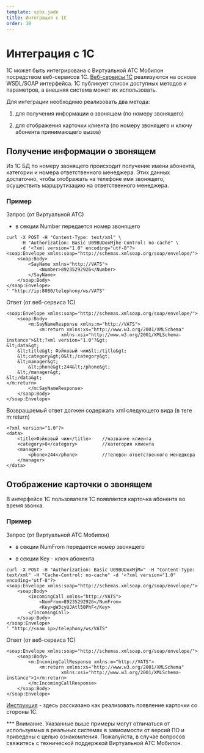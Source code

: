 ```yaml
--- 
template: vpbx.jade
title: Интеграция с 1С
order: 10
---
```



# Интеграция с 1С

1С может быть интегрирована с Виртуальной АТС Мобилон посредством веб-сервисов 1С. [Веб-сервисы 1С](http://v8.1c.ru/overview/Term_000000273.htm) реализуются на основе WSDL/SOAP интерфейса. 1С публикует список доступных методов и параметров, а внешняя система может их использовать. 

Для интеграции необходимо реализовать два метода: 

1. для получения информации о звонящем (по номеру звонящего) 

2. для отображения карточки клиента (по номеру звонящего и ключу абонента принимающего вызов)


## Получение информации о звонящем 

Из 1С БД по номеру звонящего происходит получение имени абонента, категории и номера ответственного менеджера. Этих данных достаточно, чтобы отображать на телефоне имя звонящего, осуществить маршрутизацию на ответственного менеджера.

### Пример 

Запрос (от Виртуальной АТС)

- в секции Number передается номер звонящего

`````
curl -X POST -H "Content-Type: text/xml" \
     -H "Authorization: Basic U09BUDoxMjhe-Control: no-cache" \
     -d '<?xml version="1.0" encoding="utf-8"?>
<soap:Envelope xmlns:soap="http://schemas.xmlsoap.org/soap/envelope/">
    <soap:Body>
        <SayName xmlns="http://VATS">
            <Number>89235292926</Number>
        </SayName>
    </soap:Body>
</soap:Envelope>
' "http://ip:8080/telephony/ws/VATS"

`````

Ответ (от веб-сервиса 1С)

`````
<soap:Envelope xmlns:soap="http://schemas.xmlsoap.org/soap/envelope/">
    <soap:Body>
        <m:SayNameResponse xmlns:m="http://VATS">
            <m:return xmlns:xs="http://www.w3.org/2001/XMLSchema"
                    xmlns:xsi="http://www.w3.org/2001/XMLSchema-instance">&lt;?xml version="1.0"?&gt;
&lt;data&gt;
    &lt;title&gt; Фэйковый чиж&lt;/title&gt;
    &lt;category&gt;0&lt;/category&gt;
    &lt;manager&gt;
        &lt;phone&gt;244&lt;/phone&gt;
    &lt;/manager&gt;
&lt;/data&gt;
</m:return>
        </m:SayNameResponse>
    </soap:Body>
</soap:Envelope>

`````

Возвращаемый ответ должен содержать xml следующего вида (в теге m:return)

`````
<?xml version="1.0"?>
<data>
    <title>Фэйковый чиж</title>    //название клиента
    <category>0</category>         //категория клиента
    <manager> 
        <phone>244</phone>         //телефон ответственного менеджера
    </manager>
</data>

`````


## Отображение карточки о звонящем

В интерфейсе 1С пользователя 1С появляется карточка абонента во время звонка.


### Пример 

Запрос (от Виртуальной АТС Мобилон)

- в секции NumFrom передается номер звонящего

- в секции Key - ключ абонента

`````
curl -X POST -H "Authorization: Basic U09BUDoxMjM=" -H "Content-Type: text/xml" -H "Cache-Control: no-cache" -d '<?xml version="1.0" encoding="utf-8"?>
<soap:Envelope xmlns:soap="http://schemas.xmlsoap.org/soap/envelope/">
    <soap:Body>
        <IncomingCall xmlns="http://VATS">
            <NumFrom>89235292926</NumFrom>
            <Key>gW3cyUJAtl50PhF</Key>
        </IncomingCall>
    </soap:Body>
</soap:Envelope>
' "http://<ваш ip>/telephony/ws/VATS" 

`````

Ответ (от веб-сервиса 1С)

`````
<soap:Envelope xmlns:soap="http://schemas.xmlsoap.org/soap/envelope/">
    <soap:Body>
        <m:IncomingCallResponse xmlns:m="http://VATS">
            <m:return xmlns:xs="http://www.w3.org/2001/XMLSchema" 
                    xmlns:xsi="http://www.w3.org/2001/XMLSchema-instance">1</m:return>
        </m:IncomingCallResponse>
    </soap:Body>
</soap:Envelope>

`````

[Инструкция](attachments/MobilonVATS-1C-integration.pdf) - здесь рассказано как реализовать появление карточки со стороны 1С.


*** Внимание. Указанные  выше примеры могут отличаться от используемых в реальных системах в зависимости от версий ПО и приведены с целью ознакомления. Пожалуйста, в случае вопросов свяжитесь с технической поддержкой Виртуальной АТС Мобилон.